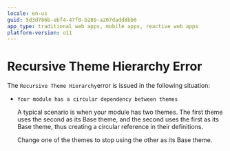 ```yaml
---
locale: en-us
guid: 5d3d786b-ebf4-47f0-b289-a207dadd8bb0
app_type: traditional web apps, mobile apps, reactive web apps
platform-version: o11
---
```


# Recursive Theme Hierarchy Error

The `Recursive Theme Hierarchy`error is issued in the following situation:

* `Your module has a circular dependency between themes`

    A typical scenario is when your module has two themes. The first theme uses the second as its Base theme, and the second uses the first as its Base theme, thus creating a circular reference in their definitions.

    Change one of the themes to stop using the other as its Base theme.
